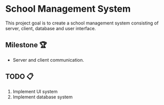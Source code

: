 # School Management System

This project goal is to create a school management system consisting of server, client, database and user interface.

## Milestone 🏆
* Server and client communication.

## TODO 📋
1. Implement UI system  
2. Implement database system
